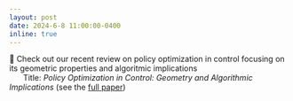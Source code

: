 ```yaml
---
layout: post
date: 2024-6-8 11:00:00-0400
inline: true
---
```



📝 Check out our recent review on policy optimization in control focusing on its geometric properties and algoritmic implications <br>
&emsp;&ensp; Title: <i>Policy Optimization in Control: Geometry and Algorithmic Implications</i> (see the <a href='https://arxiv.org/abs/2406.04243'>full paper</a>) 
